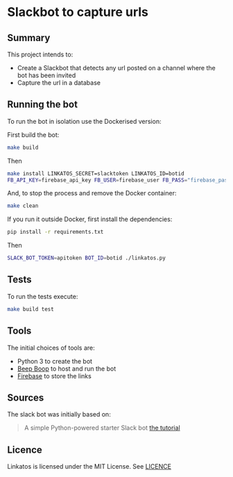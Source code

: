 # Slackbot to capture urls

## Summary

This project intends to:
  - Create a Slackbot that detects any url posted on a channel where
    the bot has been invited
  - Capture the url in a database


## Running the bot

To run the bot in isolation use the Dockerised version:

First build the bot:

```sh
make build
```

Then

```sh
make install LINKATOS_SECRET=slacktoken LINKATOS_ID=botid
FB_API_KEY=firebase_api_key FB_USER=firebase_user FB_PASS="firebase_password"
```

And, to stop the process and remove the Docker container:

```sh
make clean
```


If you run it outside Docker, first install the dependencies:

```sh
pip install -r requirements.txt
```

Then

```sh
SLACK_BOT_TOKEN=apitoken BOT_ID=botid ./linkatos.py
```


## Tests

To run the tests execute:

```sh
make build test
```


## Tools

The initial choices of tools are:
  - Python 3 to create the bot
  - [Beep Boop](https://beepboophq.com) to host and run the bot
  - [Firebase](https://firebase.google.com) to store the links


## Sources

The slack bot was initially based on:
> A simple Python-powered starter Slack bot
> [the tutorial](https://www.fullstackpython.com/blog/build-first-slack-bot-python.html)

## Licence

Linkatos is licensed under the MIT License. See [LICENCE](https://github.com/iwi/linkatos/blob/master/LICENCE)
